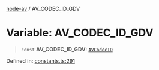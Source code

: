[node-av](../globals.md) / AV\_CODEC\_ID\_GDV

# Variable: AV\_CODEC\_ID\_GDV

> `const` **AV\_CODEC\_ID\_GDV**: [`AVCodecID`](../type-aliases/AVCodecID.md)

Defined in: [constants.ts:291](https://github.com/seydx/av/blob/f8631fc881b394300b1479f511d55cf1c370a87f/src/constants/constants.ts#L291)
